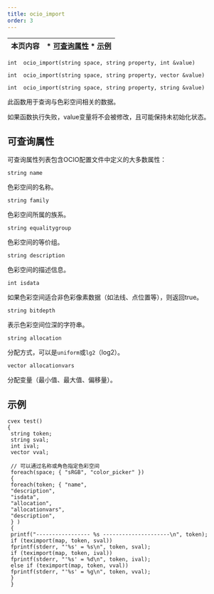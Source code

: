 ```yaml
---
title: ocio_import
order: 3
---
```


| 本页内容 | * [可查询属性](#queryable-attributes) * [示例](#examples) |
| --- | --- |

`int  ocio_import(string space, string property, int &value)`

`int  ocio_import(string space, string property, vector &value)`

`int  ocio_import(string space, string property, string &value)`

此函数用于查询与色彩空间相关的数据。

如果函数执行失败，value变量将不会被修改，且可能保持未初始化状态。

## 可查询属性

可查询属性列表包含OCIO配置文件中定义的大多数属性：

`string name`

色彩空间的名称。

`string family`

色彩空间所属的族系。

`string equalitygroup`

色彩空间的等价组。

`string description`

色彩空间的描述信息。

`int isdata`

如果色彩空间适合非色彩像素数据（如法线、点位置等），则返回true。

`string bitdepth`

表示色彩空间位深的字符串。

`string allocation`

分配方式，可以是`uniform`或`lg2`（log2）。

`vector allocationvars`

分配变量（最小值、最大值、偏移量）。

## 示例

```vex
cvex test()
{
 string token;
 string sval;
 int ival;
 vector vval;

 // 可以通过名称或角色指定色彩空间
 foreach(space; { "sRGB", "color_picker" })
 {
 foreach(token; { "name",
 "description",
 "isdata",
 "allocation",
 "allocationvars",
 "description",
 } )
 {
 printf("----------------- %s ---------------------\n", token);
 if (teximport(map, token, sval))
 fprintf(stderr, "'%s' = %s\n", token, sval);
 if (teximport(map, token, ival))
 fprintf(stderr, "'%s' = %d\n", token, ival);
 else if (teximport(map, token, vval))
 fprintf(stderr, "'%s' = %g\n", token, vval);
 }
 }
```
